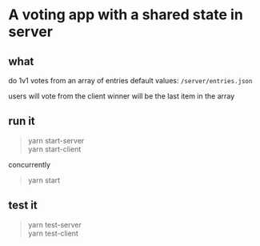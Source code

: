 # A voting app with a shared state in server

## what

do 1v1 votes from an array of entries
default values: `/server/entries.json`

users will vote from the client
winner will be the last item in the array

## run it

> yarn start-server  
> yarn start-client

concurrently

> yarn start

## test it

> yarn test-server  
> yarn test-client
